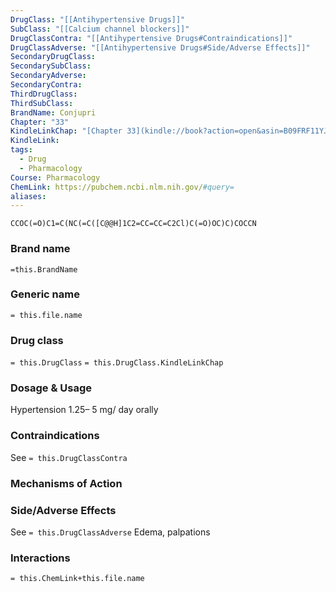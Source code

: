 ```yaml
---
DrugClass: "[[Antihypertensive Drugs]]"
SubClass: "[[Calcium channel blockers]]"
DrugClassContra: "[[Antihypertensive Drugs#Contraindications]]"
DrugClassAdverse: "[[Antihypertensive Drugs#Side/Adverse Effects]]"
SecondaryDrugClass: 
SecondarySubClass: 
SecondaryAdverse: 
SecondaryContra: 
ThirdDrugClass: 
ThirdSubClass: 
BrandName: Conjupri
Chapter: "33"
KindleLinkChap: "[Chapter 33](kindle://book?action=open&asin=B09FRF11YJ&location=17954)"
KindleLink: 
tags:
  - Drug
  - Pharmacology
Course: Pharmacology
ChemLink: https://pubchem.ncbi.nlm.nih.gov/#query=
aliases:
---
```

```smiles
CCOC(=O)C1=C(NC(=C([C@@H]1C2=CC=CC=C2Cl)C(=O)OC)C)COCCN
```

### Brand name
`=this.BrandName`

### Generic name
`= this.file.name`

### Drug class 
`= this.DrugClass`
	`= this.DrugClass.KindleLinkChap`

### Dosage & Usage
Hypertension
1.25– 5 mg/ day orally

### Contraindications
See `= this.DrugClassContra`

### Mechanisms of Action


### Side/Adverse Effects
See `= this.DrugClassAdverse`
Edema, palpations

### Interactions

`= this.ChemLink+this.file.name`

 